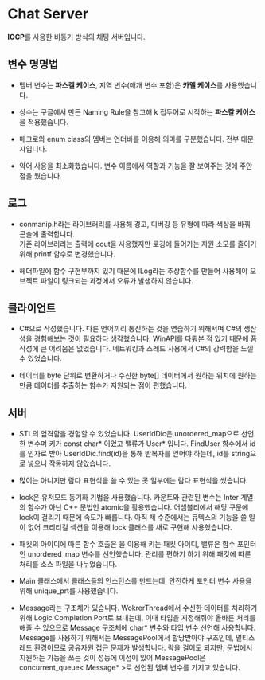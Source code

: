 Chat Server
===========
**IOCP**를 사용한 비동기 방식의 채팅 서버입니다.

## 변수 명명법  
* 멤버 변수는 **파스켈 케이스**, 지역 변수(매개 변수 포함)은 **카멜 케이스**를 사용했습니다.  

* 상수는 구글에서 만든 Naming Rule을 참고해 k 접두어로 시작하는 **파스칼 케이스**을 적용했습니다.  

* 매크로와 enum class의 멤버는 언더바를 이용해 의미를 구분했습니다. 전부 대문자입니다. 

* 약어 사용을 최소화했습니다. 변수 이름에서 역할과 기능을 잘 보여주는 것에 주안점을 뒀습니다.  

## 로그  
* conmanip.h라는 라이브러리를 사용해 경고, 디버깅 등 유형에 따라 색상을 바꿔 콘솔에 출력합니다.  
기존 라이브러리는 출력에 cout을 사용했지만 로깅에 들어가는 자원 소모를 줄이기 위해 printf 함수로 변경했습니다.  

* 헤더파일에 함수 구현부까지 있기 때문에 ILog라는 추상함수를 만들어 사용해야 오브젝트 파일이 링크되는 과정에서 오류가 발생하지 않습니다.

## 클라이언트  
* C#으로 작성했습니다. 다른 언어끼리 통신하는 것을 연습하기 위해서며 C#의 생산성을 경험해보는 것이 필요하다 생각했습니다. 
WinAPI를 다뤄본 적 있기 때문에 폼 작성에 큰 어려움은 없었습니다. 네트워킹과 스레드 사용에서 C#의 강력함을 느낄 수 있었습니다.  

* 데이터를 byte 단위로 변환하거나 수신한 byte[] 데이터에서 원하는 위치에 원하는 만큼 데이터를 추출하는 함수가 지원되는 점이 편했습니다.

## 서버
* STL의 엄격함을 경험할 수 있었습니다. UserIdDic은 unordered_map으로 선언한 변수며 키가 const char* 이었고 밸류가 User* 입니다.
FindUser 함수에서 id를 인자로 받아 UserIdDic.find(id)을 통해 반복자를 얻어야 하는데, id를 string으로 넣으니 작동하지 않았습니다.  

* 많이는 아니지만 람다 표현식을 쓸 수 있는 곳 일부에는 람다 표현식을 썼습니다.  

* lock은 유저모드 동기화 기법을 사용했습니다. 카운트와 관련된 변수는 Inter 계열의 함수가 아닌 C++ 문법인 atomic을 활용했습니다. 어셈블리에서 해당 구문에 lock이 걸리기 때문에 속도가 빠릅니다. 아직 제 수준에서는 뮤텍스의 기능을 쓸 일이 없어 크리티컬 섹션을 이용해 lock 클래스를 새로 구현해 사용했습니다.  

* 패킷의 아이디에 따른 함수 호출은 <functional>을 이용해 키는 패킷 아이디, 밸류은 함수 포인터인 unordered_map 변수를 선언했습니다. 관리를 편하기 하기 위해 패킷에 따른 처리를 소스 파일을 나누었습니다.  
  
* Main 클래스에서 클래스들의 인스턴스를 만드는데, 안전하게 포인터 변수 사용을 위해 unique_prt를 사용했습니다.  

* Message라는 구조체가 있습니다. WokrerThread에서 수신한 데이터를 처리하기 위해 Logic Completion Port로 보내는데, 이때 타입을 지정해줘야 올바른 처리를 해줄 수 있으므로 Message 구조체에 char* 변수와 타입 변수 선언해 사용합니다. Message를 사용하기 위해서는 MessagePool에서 할당받아야 구조인데, 멀티스레드 환경이므로 공유자원 접근 문제가 발생합니다. 락을 걸어도 되지만, 문법에서 지원하는 기능을 쓰는 것이 성능에 이점이 있어 MessagePool은 concurrent_queue< Message* >로 선언된 멤버 변수를 가지고 있습니다.
